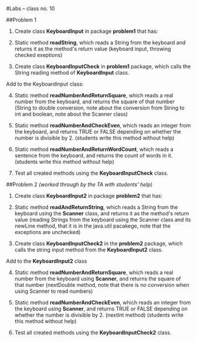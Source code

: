 #Labs – class no. 10

##Problem 1

1. Create class **KeyboardInput** in package **problem1** that has:

2. Static method **readString**, which reads a String from the keyboard and returns it as the method's return value (keyboard input, throwing checked exeptions)

3. Create class **KeyboardInputCheck** in **problem1** package, which calls the String reading method of **KeyboardInput** class.

Add to the KeyboardInput class:

4. Static method **readNumberAndReturnSquare**, which reads a real number from the keyboard, and returns the square of that number (String to double conversion, note about the conversion from String to int and boolean, note about the Scanner class)

5. Static method **readNumberAndCheckEven**, which reads an integer from the keyboard, and returns TRUE or FALSE depending on whether the number is divisible by 2.
(students write this method without help)

6. Static method **readNumberAndReturnWordCount**, which reads a sentence from the keyboard, and returns the count of words in it.
(students write this method without help)

7. Test all created methods using the **KeyboardInputCheck** class.


##Problem 2
*(worked through by the TA with students' help)*

1. Create class **KeyboardInput2** in package **problem2** that has:

2. Static method **readAndReturnString**, which reads a String from the keyboard using the **Scanner** class, and returns it as the method's return value (reading Strings from the keyboard using the Scanner class and its newLine method, that it is in the java.util pacakege, note that the exceptions are unchecked)

3. Create class **KeyboardInputCheck2** in the **problem2** package, which calls the string input method from the **KeyboardInput2** class.

Add to the **KeyboardInput2** class

4. Static method **readNumberAndReturnSquare**, which reads a real number from the keyboard using **Scanner**, and returns the square of that number (nextDouble method, note that there is no conversion when using Scanner to read numbers)

5. Static method **readNumberAndCheckEven**, which reads an integer from the keyboard using **Scanner**, and returns TRUE or FALSE depending on whether the number is divisible by 2. (nextInt method)
(students write this method without help)

7. Test all created methods using the **KeyboardInputCheck2** class.
